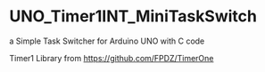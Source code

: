 # UNO_Timer1INT_MiniTaskSwitch
a Simple Task Switcher for Arduino UNO with C code

Timer1 Library from https://github.com/FPDZ/TimerOne 
